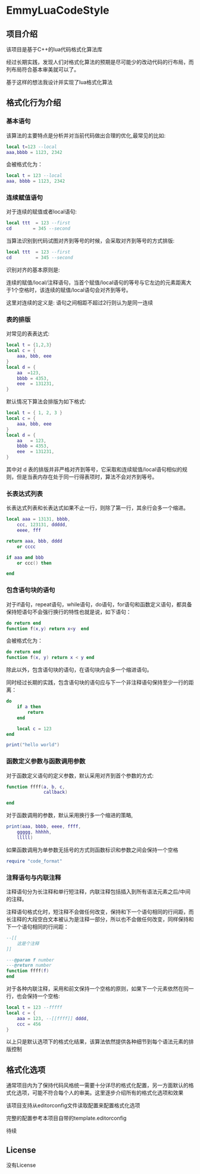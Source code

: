 # EmmyLuaCodeStyle

## 项目介绍

该项目是基于C++的lua代码格式化算法库

经过长期实践，发现人们对格式化算法的预期是尽可能少的改动代码的行布局，而列布局符合基本审美就可以了。

基于这样的想法我设计并实现了lua格式化算法

## 格式化行为介绍

### 基本语句

该算法的主要特点是分析并对当前代码做出合理的优化,最常见的比如:

```lua
local t=123 --local
aaa,bbbb = 1123, 2342
```

会被格式化为：
```lua
local t = 123 --local
aaa, bbbb = 1123, 2342
```

### 连续赋值语句

对于连续的赋值或者local语句:
```lua
local ttt  = 123 --first
cd        = 345 --second
```
当算法识别到代码试图对齐到等号的时候，会采取对齐到等号的方式排版:
```lua
local ttt  = 123 --first
cd         = 345 --second
```

识别对齐的基本原则是: 

连续的赋值/local/注释语句，当首个赋值/local语句的等号与它左边的元素距离大于1个空格时，该连续的赋值/local语句会对齐到等号。

这里对连续的定义是: 语句之间相距不超过2行则认为是同一连续

### 表的排版

对常见的表表达式:
```lua
local t = {1,2,3}
local c = {
    aaa, bbb, eee
}
local d = {
    aa  =123,
    bbbb = 4353,
    eee  = 131231,
}
```
默认情况下算法会排版为如下格式:
```lua
local t = { 1, 2, 3 }
local c = {
    aaa, bbb, eee
}
local d = {
    aa   = 123,
    bbbb = 4353,
    eee  = 131231,
}
```

其中对 d 表的排版并非严格对齐到等号，它采取和连续赋值/local语句相似的规则，但是当表内存在处于同一行得表项时，算法不会对齐到等号。

### 长表达式列表

长表达式列表和长表达式如果不止一行，则除了第一行，其余行会多一个缩进。
```lua
local aaa = 13131, bbbb,
    ccc, 123131, ddddd,
    eeee, fff

return aaa, bbb, dddd
    or cccc

if aaa and bbb 
    or ccc() then

end

```

### 包含语句块的语句

对于if语句，repeat语句，while语句，do语句，for语句和函数定义语句，都具备保持短语句不会强行换行的特性也就是说，如下语句：
```lua
do return end
function f(x,y) return x<y  end
```
会被格式化为：
```lua
do return end
function f(x, y) return x < y end
```
除此以外，包含语句块的语句，在语句块内会多一个缩进语句。

同时经过长期的实践，包含语句块的语句应与下一个非注释语句保持至少一行的距离：
```lua
do 
    if a then
        return 
    end

    local c = 123
end

print("hello world")
```

### 函数定义参数与函数调用参数

对于函数定义语句的定义参数，默认采用对齐到首个参数的方式:
```lua
function ffff(a, b, c,
              callback)

end
```
对于函数调用的参数，默认采用换行多一个缩进的策略,
```lua
print(aaa, bbbb, eeee, ffff,
    ggggg, hhhhh,
    lllll)
```
如果函数调用为单参数无括号的方式则函数标识和参数之间会保持一个空格
```lua
require "code_format"
```
### 注释语句与内联注释

注释语句分为长注释和单行短注释，内联注释包括插入到所有语法元素之后/中间的注释。

注释语句格式化时，短注释不会做任何改变，保持和下一个语句相同的行间距，而长注释的大段空白文本被认为是注释一部分，所以也不会做任何改变，同样保持和下一个语句相同的行间距：
```lua
--[[
    这是个注释
]]

---@param f number
---@return number
function ffff(f)
end
```
对于各种内联注释，采用和前文保持一个空格的原则，如果下一个元素依然在同一行，也会保持一个空格:
```lua
local t = 123 --fffff
local c = {
    aaa = 123, --[[ffff]] dddd,
    ccc = 456
}

```

以上只是默认选项下的格式化结果，该算法依然提供各种细节到每个语法元素的排版控制

## 格式化选项

通常项目内为了保持代码风格统一需要十分详尽的格式化配置，另一方面默认的格式化选项，可能不符合每个人的审美。这里逐步介绍所有的格式化选项和效果

该项目支持从editorconfig文件读取配置来配置格式化选项

完整的配置参考本项目自带的template.editorconfig

待续
## License

没有License
